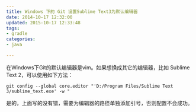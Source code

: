 ```yaml
---
title: Windows 下的 Git 设置Sublime Text3为默认编辑器
date: 2014-10-17 12:32:00
updated: 2015-10-17 12:33:48
tags: 
- gradle
categories: 
- java

---
```

在Windows下Git的默认编辑器是vim。如果想换成其它的编辑器，比如 Sublime Text 2，可以使用如下方法：

    git config --global core.editor "'D:/Program Files/Sublime Text 3/sublime_text.exe' -w "

是的，上面写的没有错，需要为编辑器的路径单独添加引号，否则配置不会成功。